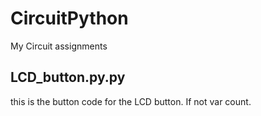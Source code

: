 # CircuitPython
My Circuit assignments
## LCD_button.py.py
this is the button code for the LCD button. If not var count.

